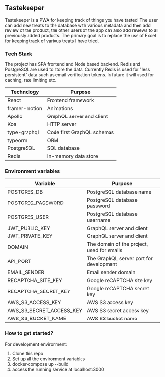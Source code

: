 ## Tastekeeper

Tastekeeper is a PWA for keeping track of things you have tasted. The user can add new treats to the database with various metadata and then add review of the product, the other users of the app can also add reviews to all previously added products. The primary goal is to replace the use of Excel for keeping track of various treats I have tried.

### Tech Stack

The project has SPA frontend and Node based backend. Redis and PostgreSQL are used to store the data. Currently Redis is used for "less persistent" data such as email verification tokens. In future it will used for caching, rate limiting etc.

| Technology    | Purpose                    |
| ------------- | -------------------------- |
| React         | Frontend framework         |
| framer-motion | Animations                 |
| Apollo        | GraphQL server and client  |
| Koa           | HTTP server                |
| type-graphql  | Code first GraphQL schemas |
| typeorm       | ORM                        |
| PostgreSQL    | SQL database               |
| Redis         | In-memory data store       |

### Environment variables

| Variable                 | Purpose                                    |
| ------------------------ | ------------------------------------------ |
| POSTGRES_DB              | PostgreSQL database name                   |
| POSTGRES_PASSWORD        | PostgreSQL database password               |
| POSTGRES_USER            | PostgreSQL database username               |
| JWT_PUBLIC_KEY           | GraphQL server and client                  |
| JWT_PRIVATE_KEY          | GraphQL server and client                  |
| DOMAIN                   | The domain of the project, used for emails |
| API_PORT                 | The GraphQL server port for development    |
| EMAIL_SENDER             | Email sender domain                        |
| RECAPTCHA_SITE_KEY       | Google reCAPTCHA site key                  |
| RECAPTCHA_SECRET_KEY     | Google reCAPTCHA secret key                |
| AWS_S3_ACCESS_KEY        | AWS S3 access key                          |
| AWS_S3_SECRET_ACCESS_KEY | AWS S3 secret access key                   |
| AWS_S3_BUCKET_NAME       | AWS S3 bucket name                         |

### How to get started?

For development environment:

1. Clone this repo
2. Set up all the environment variables
3. docker-compose up --build
4. access the running service at localhost:3000
